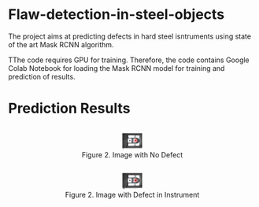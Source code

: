 <h1>Flaw-detection-in-steel-objects</h1>
<p>The project aims at predicting defects in hard steel isntruments using state of the art Mask RCNN algorithm.</p>
<p>TThe code requires GPU for training. Therefore, the code contains Google Colab Notebook for loading the Mask RCNN model for training and prediction of results.</p>
 
<h1>Prediction Results</h1>
 <div class="row">
  <div class="column">
    
    

  <figure style="text-align: center;">
    <img src="Predict_No_defect.png" alt="Snow" style="width:10%">
    <figcaption>Figure 2. Image with No Defect</figcaption>
  </figure>
  
  </div>
  
  <div class="column">
    
  <figure style="text-align: center;">
    <img src="Predict_Defect.png" alt="Forest" style="width:10%">
    <figcaption>Figure 2. Image with Defect in Instrument</figcaption>
  </figure>
  </div>
</div> 

